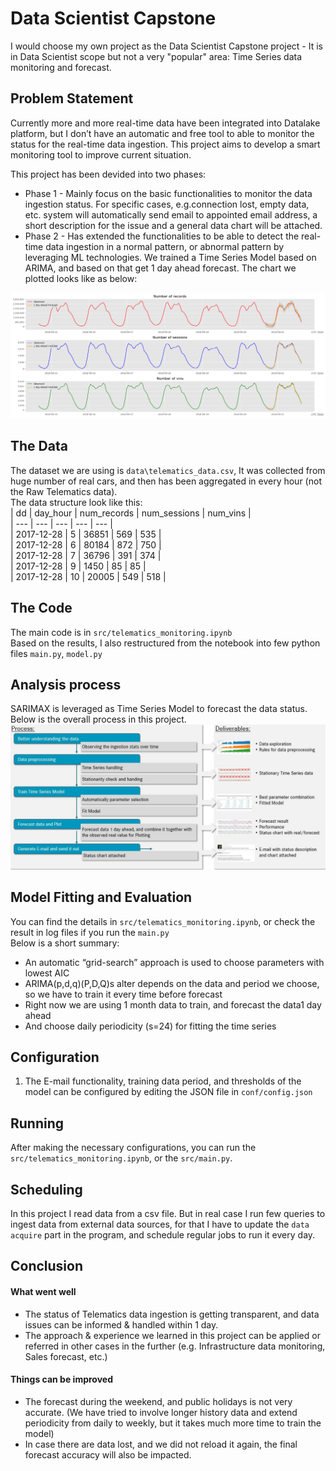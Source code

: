 # Data Scientist Capstone


I would choose my own project as the Data Scientist Capstone project - It is in Data Scientist scope but not a very "popular" area: Time Series data monitoring and forecast. 

## Problem Statement 

Currently more and more real-time data have been integrated into Datalake platform, but I don’t have an automatic and free tool to able to monitor the status for the real-time data ingestion. This project aims to develop a smart monitoring tool to improve current situation.

This project has been devided into two phases:  

* Phase 1 - Mainly focus on the basic functionalities to monitor the data ingestion status. For specific cases, e.g.connection lost, empty data, etc. system will automatically send email to appointed email address, a short description for the issue and a general data chart will be attached.   
* Phase 2 - Has extended the functionalities to be able to detect the real-time data ingestion in a normal pattern, or abnormal pattern by leveraging ML technologies. We trained a Time Series Model based on ARIMA, and based on that get 1 day ahead forecast. The chart we plotted looks like as below:   
<img src="image/2018-08-22.png" width="800">


## The Data

The dataset we are using is `data\telematics_data.csv`, It was collected from huge number of real cars, and then has been aggregated in every hour (not the Raw Telematics data).   
The data structure look like this:   
| dd | day_hour | num_records | num_sessions | num_vins  |   
| --- | --- | --- | --- | --- |   
| 2017-12-28 | 5 | 36851 | 569 | 535 |   
| 2017-12-28 | 6 | 80184 | 872 | 750 |  
| 2017-12-28 | 7 | 36796 | 391 | 374 |  
| 2017-12-28 | 9 | 1450 | 85 | 85 |  
| 2017-12-28 | 10 | 20005 | 549 | 518 |  

## The Code 

The main code is in `src/telematics_monitoring.ipynb`  
Based on the results, I also restructured from the notebook into few python files `main.py`, `model.py` 

## Analysis process 

SARIMAX is leveraged as Time Series Model to forecast the data status. Below is the overall process in this project.   
<img src="image/process.JPG" width="800"> 

## Model Fitting and Evaluation 

You can find the details in `src/telematics_monitoring.ipynb`, or check the result in log files if you run the `main.py`  
Below is a short summary:  
* An automatic “grid-search” approach is used to choose parameters with lowest AIC
* ARIMA(p,d,q)(P,D,Q)s alter depends on the data and period we choose, so we have to train it every time before forecast 
* Right now we are using 1 month data to train, and forecast the data1 day ahead
* And choose daily periodicity (s=24) for fitting the time series

## Configuration

1. The E-mail functionality, training data period, and thresholds of the model can be configured by editing the JSON file in `conf/config.json`

## Running

After making the necessary configurations, you can run the `src/telematics_monitoring.ipynb`, or the `src/main.py`.

## Scheduling

In this project I read data from a csv file. But in real case I run few queries to ingest data from external data sources, for that I have to update the `data acquire` part in the program, and schedule regular jobs to run it every day.  

## Conclusion

#### What went well
* The status of Telematics data ingestion is getting transparent, and data issues can be informed & handled within 1 day. 
* The approach & experience we learned in this project can be applied or referred in other cases in the further (e.g. Infrastructure data monitoring, Sales forecast, etc.) 

#### Things can be improved
* The forecast during the weekend, and public holidays is not very accurate. (We have tried to involve longer history data and extend periodicity from daily to weekly, but it takes much more time to train the model) 
* In case there are data lost, and we did not reload it again, the final forecast accuracy will also be impacted.



